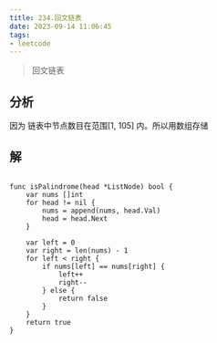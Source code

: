 ```yaml
---
title: 234.回文链表
date: 2023-09-14 11:06:45
tags:
- leetcode 
---
```




> 回文链表

## 分析

因为 链表中节点数目在范围[1, 105] 内。所以用数组存储

## 解
<!--more-->

```shell

func isPalindrome(head *ListNode) bool {
	var nums []int
	for head != nil {
		nums = append(nums, head.Val)
		head = head.Next
	}

	var left = 0
	var right = len(nums) - 1
	for left < right {
		if nums[left] == nums[right] {
			left++
			right--
		} else {
			return false
		}
	}
	return true
}
```
